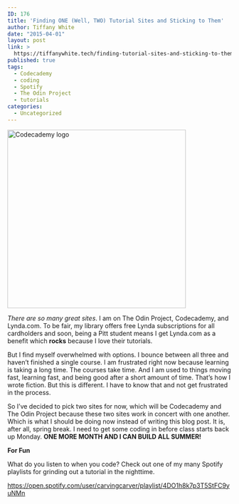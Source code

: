 ```yaml
---
ID: 176
title: 'Finding ONE (Well, TWO) Tutorial Sites and Sticking to Them'
author: Tiffany White
date: "2015-04-01"
layout: post
link: >
  https://tiffanywhite.tech/finding-tutorial-sites-and-sticking-to-them/
published: true
tags:
  - Codecademy
  - coding
  - Spotify
  - The Odin Project
  - tutorials
categories:
  - Uncategorized
---
```

<img class=" alignright" src="https://helloburgh.me/wp-content/uploads/2015/04/wpid-codecademy-logo.png" alt="Codecademy logo" width="401" height="401" />

<em>There are so many great sites</em>. I am on The Odin Project, Codecademy, and Lynda.com. To be fair, my library offers free Lynda subscriptions for all cardholders and soon, being a Pitt student means I get Lynda.com as a benefit which <strong>rocks</strong> because I love their tutorials.

But I find myself overwhelmed with options. I bounce between all three and haven’t finished a single course. I am frustrated right now because learning is taking a long time. The courses take time. And I am used to things moving fast, learning fast, and being good after a short amount of time. That’s how I wrote fiction. But this is different. I have to know that and not get frustrated in the process.

So I’ve decided to pick two sites for now, which will be Codecademy and The Odin Project because these two sites work in concert with one another. Which is what I should be doing now instead of writing this blog post. It is, after all, spring break. I need to get some coding in before class starts back up Monday. <strong>ONE MORE MONTH AND I CAN BUILD ALL SUMMER!</strong>

<strong>For Fun</strong>

What do you listen to when you code? Check out one of my many Spotify playlists for grinding out a tutorial in the nighttime.

https://open.spotify.com/user/carvingcarver/playlist/4DO1h8k7p3T5StFC9yuNMn
